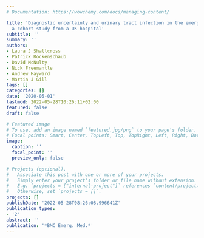 ```yaml
---
# Documentation: https://wowchemy.com/docs/managing-content/

title: 'Diagnostic uncertainty and urinary tract infection in the emergency department:
  a cohort study from a UK hospital'
subtitle: ''
summary: ''
authors:
- Laura J Shallcross
- Patrick Rockenschaub
- David McNulty
- Nick Freemantle
- Andrew Hayward
- Martin J Gill
tags: []
categories: []
date: '2020-05-01'
lastmod: 2022-05-28T10:26:11+02:00
featured: false
draft: false

# Featured image
# To use, add an image named `featured.jpg/png` to your page's folder.
# Focal points: Smart, Center, TopLeft, Top, TopRight, Left, Right, BottomLeft, Bottom, BottomRight.
image:
  caption: ''
  focal_point: ''
  preview_only: false

# Projects (optional).
#   Associate this post with one or more of your projects.
#   Simply enter your project's folder or file name without extension.
#   E.g. `projects = ["internal-project"]` references `content/project/deep-learning/index.md`.
#   Otherwise, set `projects = []`.
projects: []
publishDate: '2022-05-28T08:26:08.996641Z'
publication_types:
- '2'
abstract: ''
publication: '*BMC Emerg. Med.*'
---
```

